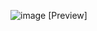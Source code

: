 ![image](https://github.com/user-attachments/assets/292d9ba2-21a9-4c44-9848-e11eda3b1322)
[Preview]
